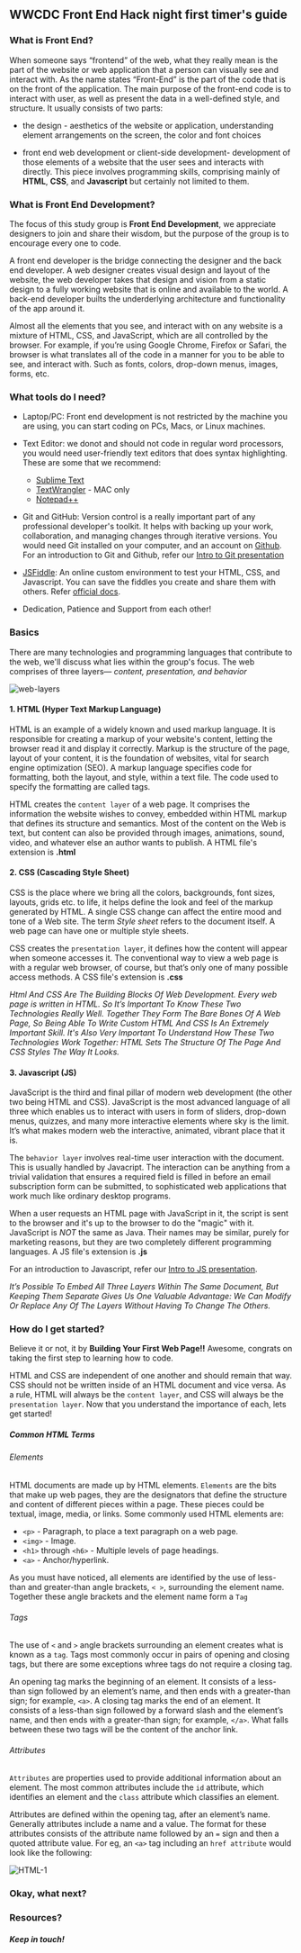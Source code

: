 ## WWCDC Front End Hack night first timer's guide

### What is Front End?

When someone says “frontend” of the web, what they really mean is the part of the website or web application that a person can visually see and interact with. As the name states “Front-End” is the part of the code that is on the front of the application. The main purpose of the front-end code is to interact with user, as well as present the data in a well-defined style, and structure. It usually consists of two parts: 

* the design - aesthetics of the website or application, understanding element arrangements on the screen, the color and font choices

* front end web development or client-side development- development of those elements of a website that the user sees and interacts with directly. This piece involves programming skills, comprising mainly of **HTML**, **CSS**, and **Javascript** but certainly not limited to them.

### What is Front End Development?

The focus of this study group is **Front End Development**, we appreciate designers to join and share their wisdom, but the purpose of the group is to encourage every one to code. 

A front end developer is the bridge connecting the designer and the back end developer. A web designer creates visual design and layout of the website,  the web developer takes that design and vision from a static design to a fully working website that is online and available to the world. A back-end developer builts the underderlying architecture and functionality of the app around it. 

Almost all the elements that you see, and interact with on any website is a mixture of HTML, CSS, and JavaScript, which are all controlled by the browser. For example, if you’re using Google Chrome, Firefox or Safari, the browser is what translates all of the code in a manner for you to be able to see, and interact with. Such as fonts, colors, drop-down menus, images, forms, etc. 

### What tools do I need?

* Laptop/PC: Front end development is not restricted by the machine you are using, you can start coding on PCs, Macs, or Linux machines. 

* Text Editor: we donot and should not code in regular word processors, you would need user-friendly text editors that does syntax highlighting. These are some that we recommend:
  * [Sublime Text](http://www.sublimetext.com/)
  * [TextWrangler](http://www.barebones.com/products/textwrangler/) - MAC only
  * [Notepad++](http://notepad-plus-plus.org/)
  
* Git and GitHub: Version control is a really important part of any professional developer's toolkit. It helps with backing up your work, collaboration, and managing changes through iterative versions. You would need Git installed on your computer, and an account on [Github](https://github.com). For an introduction to Git and Github, refer our [Intro to Git presentation](http://nupurkapoor.github.io/intro-to-git/#/)

* [JSFiddle](http://jsfiddle.net/): An online custom environment to test your HTML, CSS, and Javascript. You can save the fiddles you create and share them with others. Refer [official docs](http://doc.jsfiddle.net/tutorial.html).

* Dedication, Patience and Support from each other! 

### Basics

There are many technologies and programming languages that contribute to the web, we'll discuss what lies within the group's focus. The web comprises of three layers— *content, presentation, and behavior*

![web-layers](http://dab1nmslvvntp.cloudfront.net/wp-content/uploads/2014/09/1409729756css_three-layers.png)

#### 1. HTML (Hyper Text Markup Language) 
HTML is an example of a widely known and used markup language. It is responsible for creating a markup of your website's content, letting the browser read it and display it correctly. Markup is the structure of the page, layout of your content, it is the foundation of websites, vital for search engine optimization (SEO). A markup language specifies code for formatting, both the layout, and style, within a text file. The code used to specify the formatting are called tags. 

HTML creates the `content layer` of a web page. It comprises the information the website wishes to convey, embedded within HTML markup that defines its structure and semantics. Most of the content on the Web is text, but content can also be provided through images, animations, sound, video, and whatever else an author wants to publish.
A HTML file's extension is **.html**

#### 2. CSS (Cascading Style Sheet)
CSS is the place where we bring all the colors, backgrounds, font sizes, layouts, grids etc. to life, it helps define the look and feel of the markup generated by HTML. A single CSS change can affect the entire mood and tone of a Web site. The term *Style sheet* refers to the document itself. A web page can have one or multiple style sheets. 

CSS creates the `presentation layer`, it defines how the content will appear when someone accesses it. The conventional way to view a web page is with a regular web browser, of course, but that’s only one of many possible access methods. 
A CSS file's extension is **.css**

*Html And CSS Are The Building Blocks Of Web Development. Every web page is written in HTML. So It’s Important To Know These Two Technologies Really Well. Together They Form The Bare Bones Of A Web Page, So Being Able To Write Custom HTML And CSS Is An Extremely Important Skill. It's Also Very Important To Understand How These Two Technologies Work Together: HTML Sets The Structure Of The Page And CSS Styles The Way It Looks.*

#### 3. Javascript (JS)

JavaScript is the third and final pillar of modern web development (the other two being HTML and CSS). JavaScript is the most advanced language of all three which enables us to interact with users in form of sliders, drop-down menus, quizzes, and many more interactive elements where sky is the limit. It’s what makes modern web the interactive, animated, vibrant place that it is. 

The `behavior layer` involves real-time user interaction with the document. This is usually handled by Javacript. The interaction can be anything from a trivial validation that ensures a required field is filled in before an email subscription form can be submitted, to sophisticated web applications that work much like ordinary desktop programs. 

When a user requests an HTML page with JavaScript in it, the script is sent to the browser and it's up to the browser to do the "magic" with it. JavaScript is *NOT* the same as Java. Their names may be similar, purely for marketing reasons, but they are two completely different programming languages. A JS file's extension is **.js**
  
For an introduction to Javascript, refer our [Intro to JS presentation](http://nupurkapoor.github.io/js-study-group/).

*It’s Possible To Embed All Three Layers Within The Same Document, But Keeping Them Separate Gives Us One Valuable Advantage: We Can Modify Or Replace Any Of The Layers Without Having To Change The Others.*

### How do I get started?
Believe it or not, it by **Building Your First Web Page!!**
Awesome, congrats on taking the first step to learning how to code. 

HTML and CSS are independent of one another and should remain that way. CSS should not be written inside of an HTML document and vice versa. As a rule, HTML will always be the `content layer`, and CSS will always be the `presentation layer`. Now that you understand the importance of each, lets get started!

##### Common HTML Terms

###### Elements

HTML documents are made up by HTML elements. `Elements` are the bits that make up web pages, they are the designators that define the structure and content of different pieces within a page. These pieces could be textual, image, media, or links. Some commonly used HTML elements are:

* `<p>` - Paragraph, to place a text paragraph on a web page.
* `<img>` - Image.
* `<h1>` through `<h6>` - Multiple levels of page headings.
* `<a>` - Anchor/hyperlink.

As you must have noticed, all elements are identified by the use of less-than and greater-than angle brackets, `< >`, surrounding the element name. Together these angle brackets and the element name form a `Tag` 
 

###### Tags

The use of `<` and `>` angle brackets surrounding an element creates what is known as a `tag`. Tags most commonly occur in pairs of opening and closing tags, but there are some exceptions whree tags do not require a closing tag. 

An opening tag marks the beginning of an element. It consists of a less-than sign followed by an element’s name, and then ends with a greater-than sign; for example, `<a>`. A closing tag marks the end of an element. It consists of a less-than sign followed by a forward slash and the element’s name, and then ends with a greater-than sign; for example, `</a>`. What falls between these two tags will be the content of the anchor link.

###### Attributes

`Attributes` are properties used to provide additional information about an element. The most common attributes include the `id` attribute, which identifies an element and the `class` attribute which classifies an element. 

Attributes are defined within the opening tag, after an element’s name. Generally attributes include a name and a value. The format for these attributes consists of the attribute name followed by an `=` sign and then a quoted attribute value. For eg, an `<a>` tag including an `href attribute` would look like the following:

![HTML-1](https://raw.githubusercontent.com/nupurkapoor/WWCDC-FEHN-FTGuide/master/assets/images/HTML-1.png)

### Okay, what next?

### Resources?

##### Keep in touch!



